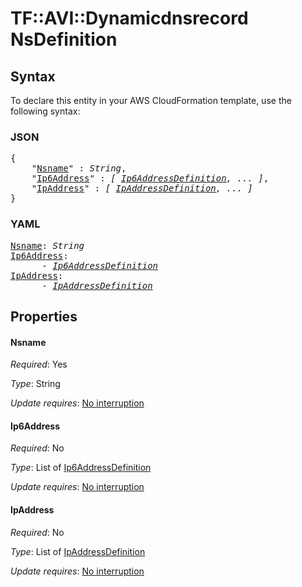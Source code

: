 # TF::AVI::Dynamicdnsrecord NsDefinition

## Syntax

To declare this entity in your AWS CloudFormation template, use the following syntax:

### JSON

<pre>
{
    "<a href="#nsname" title="Nsname">Nsname</a>" : <i>String</i>,
    "<a href="#ip6address" title="Ip6Address">Ip6Address</a>" : <i>[ <a href="ip6addressdefinition.md">Ip6AddressDefinition</a>, ... ]</i>,
    "<a href="#ipaddress" title="IpAddress">IpAddress</a>" : <i>[ <a href="ipaddressdefinition.md">IpAddressDefinition</a>, ... ]</i>
}
</pre>

### YAML

<pre>
<a href="#nsname" title="Nsname">Nsname</a>: <i>String</i>
<a href="#ip6address" title="Ip6Address">Ip6Address</a>: <i>
      - <a href="ip6addressdefinition.md">Ip6AddressDefinition</a></i>
<a href="#ipaddress" title="IpAddress">IpAddress</a>: <i>
      - <a href="ipaddressdefinition.md">IpAddressDefinition</a></i>
</pre>

## Properties

#### Nsname

_Required_: Yes

_Type_: String

_Update requires_: [No interruption](https://docs.aws.amazon.com/AWSCloudFormation/latest/UserGuide/using-cfn-updating-stacks-update-behaviors.html#update-no-interrupt)

#### Ip6Address

_Required_: No

_Type_: List of <a href="ip6addressdefinition.md">Ip6AddressDefinition</a>

_Update requires_: [No interruption](https://docs.aws.amazon.com/AWSCloudFormation/latest/UserGuide/using-cfn-updating-stacks-update-behaviors.html#update-no-interrupt)

#### IpAddress

_Required_: No

_Type_: List of <a href="ipaddressdefinition.md">IpAddressDefinition</a>

_Update requires_: [No interruption](https://docs.aws.amazon.com/AWSCloudFormation/latest/UserGuide/using-cfn-updating-stacks-update-behaviors.html#update-no-interrupt)

